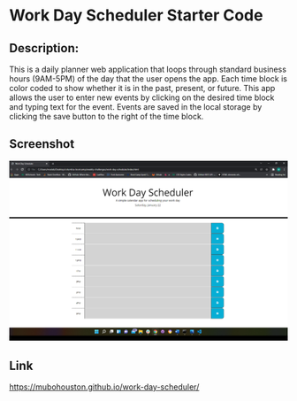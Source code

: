 # Work Day Scheduler Starter Code

## Description:
This is a daily planner web application that loops through standard business hours (9AM-5PM) of the day that the user opens the app. Each time block is color coded to show whether it is in the past, present, or future. This app allows the user to enter new events by clicking on the desired time block and typing text for the event. Events are saved in the local storage by clicking the save button to the right of the time block.

## Screenshot
![Screenshot of the website](./assets/images/work-day-screenshot.png "Work Day Scheduler")

## Link
https://mubohouston.github.io/work-day-scheduler/
